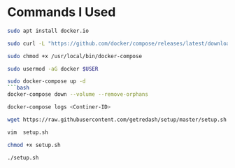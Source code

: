 # Commands I Used


```bash
sudo apt install docker.io
```
```bash
sudo curl -L "https://github.com/docker/compose/releases/latest/download/docker-compose-$(uname -s)-$(uname -m)" -o /usr/local/bin/docker-compose
```

```bash
sudo chmod +x /usr/local/bin/docker-compose
```

```bash
sudo usermod -aG docker $USER
```

```bash
sudo docker-compose up -d
```bash
docker-compose down --volume --remove-orphans
```

```bash
docker-compose logs <Continer-ID>
```


```bash
wget https://raw.githubusercontent.com/getredash/setup/master/setup.sh
```
```bash
vim  setup.sh 
```
```bash
chmod +x setup.sh 
```
```bash
./setup.sh 
```


